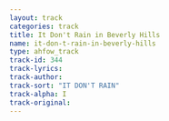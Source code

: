 ```yaml
---
layout: track
categories: track
title: It Don't Rain in Beverly Hills
name: it-don-t-rain-in-beverly-hills
type: ahfow_track
track-id: 344
track-lyrics: 
track-author: 
track-sort: "IT DON'T RAIN"
track-alpha: I
track-original: 
---
```

